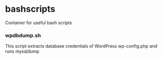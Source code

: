 # bashscripts
Container for useful bash scripts

### wpdbdump.sh
This script extracts database credentials of WordPress wp-config.php and runs mysqldump